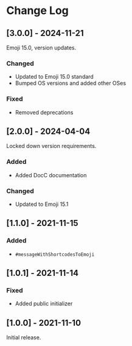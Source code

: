 # Change Log

## [3.0.0] - 2024-11-21

Emoji 15.0, version updates.

### Changed

- Updated to Emoji 15.0 standard
- Bumped OS versions and added other OSes

### Fixed

- Removed deprecations

## [2.0.0] - 2024-04-04

Locked down version requirements.

### Added

- Added DocC documentation

### Changed

- Updated to Emoji 15.1

## [1.1.0] - 2021-11-15

### Added

- `#messageWithShortcodesToEmoji`

## [1.0.1] - 2021-11-14

### Fixed

- Added public initializer

## [1.0.0] - 2021-11-10

Initial release.
